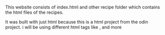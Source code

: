 This website consists of index.html and other recipe folder which contains the html files of the recipes.


It was  built with just html because this is a html project from the odin project.
i will be using different html tags like <image>, <a> and more